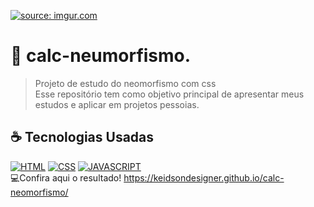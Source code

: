 <a href="https://imgur.com/CJHZfbL"><img src="https://i.imgur.com/CJHZfbL.png" title="source: imgur.com" /></a>

# 📱 calc-neumorfismo.
> Projeto de estudo do neomorfismo com css<br>
> Esse repositório tem como objetivo principal de apresentar meus estudos e aplicar em projetos pessoias.

## ☕ Tecnologias Usadas

[![HTML](https://img.shields.io/badge/html%20-%23323330.svg?&style=for-the-badge&logo=html&logoColor=black&color=FF8000)](#)
[![CSS](https://img.shields.io/badge/css%20-%23323330.svg?&style=for-the-badge&logo=css&logoColor=black&color=2E64FE)](#)
[![JAVASCRIPT](https://img.shields.io/badge/javascript%20-%23323330.svg?&style=for-the-badge&logo=css&logoColor=black&color=FFFF00)](#)
<br>
💻Confira aqui o resultado!
https://keidsondesigner.github.io/calc-neomorfismo/
